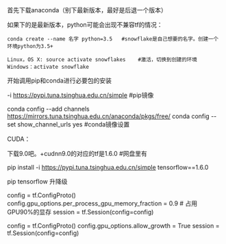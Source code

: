 首先下载anaconda（别下最新版本，最好是后退一个版本）

如果下的是最新版本，python可能会出现不兼容tf的情况：

```
conda create --name 名字 python=3.5   #snowflake是自己想要的名字。创建一个环境python为3.5+
```

```
Linux，OS X: source activate snowflakes    #激活，切换到创建的环境
Windows：activate snowflake  
```



开始调用pip和conda进行必要包的安装

-i <https://pypi.tuna.tsinghua.edu.cn/simple>              #pip镜像



conda config --add channels https://mirrors.tuna.tsinghua.edu.cn/anaconda/pkgs/free/
conda config --set show_channel_urls yes     #conda镜像设置



CUDA：

下载9.0吧。+cudnn9.0的对应的tf是1.6.0    #网盘里有

pip install -i <https://pypi.tuna.tsinghua.edu.cn/simple> tensorflow==1.6.0





pip tensorflow 升降级





config = tf.ConfigProto() 
config.gpu_options.per_process_gpu_memory_fraction = 0.9 # 占用GPU90%的显存 
session = tf.Session(config=config)

config = tf.ConfigProto() 
config.gpu_options.allow_growth = True 
session = tf.Session(config=config)








